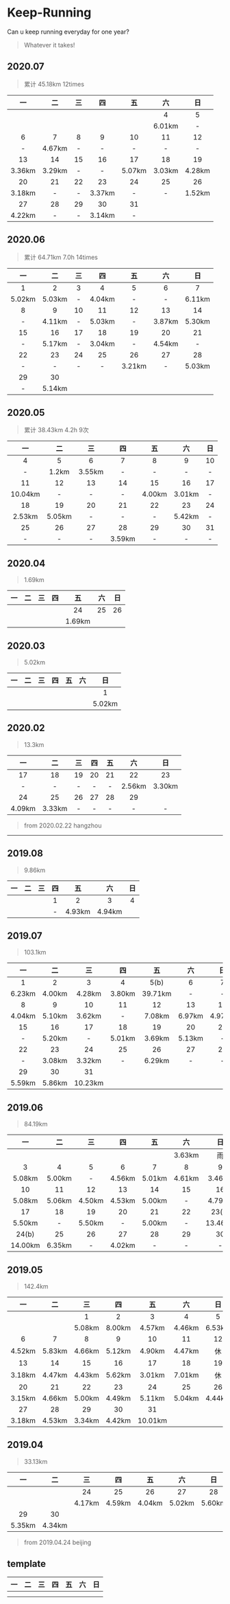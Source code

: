 # Keep-Running

Can u keep running everyday for one year?

> Whatever it takes!


## 2020.07
> 累计 45.18km 12times

| 一 | 二 | 三 | 四 | 五 | 六 | 日 |
|:-:|:-:|:-:|:-:|:-:|:-:|:-:|
||||||4|5|
||||||6.01km|-|
|6|7|8|9|10|11|12|
|-|4.67km|-|-|-|-|-|
|13|14|15|16|17|18|19|
|3.36km|3.29km|-|-|5.07km|3.03km|4.28km|
|20|21|22|23|24|25|26|
|3.18km|-|-|3.37km|-|-|1.52km|
|27|28|29|30|31|||
|4.22km|-|-|3.14km|-|||


## 2020.06
> 累计 64.71km 7.0h 14times

| 一 | 二 | 三 | 四 | 五 | 六 | 日 |
|:-:|:-:|:-:|:-:|:-:|:-:|:-:|
|1|2|3|4|5|6|7|
|5.02km|5.03km|-|4.04km|-|-|6.11km|
|8|9|10|11|12|13|14|
|-|4.11km|-|5.03km|-|3.87km|5.30km|
|15|16|17|18|19|20|21|
|-|5.17km|-|3.04km|-|4.54km|-|
|22|23|24|25|26|27|28|
|-|-|-|-|3.21km|-|5.03km|
|29|30|
|-|5.14km|

## 2020.05
> 累计 38.43km 4.2h 9次 

| 一 | 二 | 三 | 四 | 五 | 六 | 日 |
|:-:|:-:|:-:|:-:|:-:|:-:|:-:|
|4|5|6|7|8|9|10|
|-|1.2km|3.55km|-|-|-|-|
|11|12|13|14|15|16|17|
|10.04km|-|-|-|4.00km|3.01km|-|
|18|19|20|21|22|23|24|
|2.53km|5.05km|-|-|-|5.42km|-|
|25|26|27|28|29|30|31|
|-|-|-|3.59km|-|-|-|


## 2020.04
> 1.69km

| 一 | 二 | 三 | 四 | 五 | 六 | 日 |
|:-:|:-:|:-:|:-:|:-:|:-:|:-:|
|||||24|25|26|
|||||1.69km|||


## 2020.03
> 5.02km

| 一 | 二 | 三 | 四 | 五 | 六 | 日 |
|:-:|:-:|:-:|:-:|:-:|:-:|:-:|
|||||||1|
|||||||5.02km|


## 2020.02
> 13.3km

| 一 | 二 | 三 | 四 | 五 | 六 | 日 |
|:-:|:-:|:-:|:-:|:-:|:-:|:-:|
| 17 | 18 | 19 | 20 | 21 | 22 | 23 |
|-|-|-|-|-|2.56km|3.30km|
| 24 | 25 | 26 | 27 | 28 | 29 |  |
|4.09km|3.33km|-|-|-|-|-|

> from 2020.02.22 hangzhou

________

## 2019.08
>9.86km

| 一 | 二 | 三 | 四 | 五 | 六 | 日 |
|:-:|:-:|:-:|:-:|:-:|:-:|:-:|
|||| 1 | 2 | 3 | 4 |
|||| - |4.93km|4.94km||

## 2019.07
>103.1km

| 一| 二| 三| 四| 五| 六| 日|
|:-:|:-:|:-:|:-:|:-:|:-:|:-:|
| 1 | 2 | 3 | 4 | 5(b) | 6 | 7 |
|6.23km|4.00km|4.28km|3.80km|39.71km| - | - |
| 8 | 9 | 10 | 11 | 12 | 13 | 14 |
|4.04km|5.10km|3.62km| - |7.08km|6.97km|4.97km|
| 15 | 16 | 17 | 18 | 19 | 20 | 21 |
| - |5.20km| - |5.01km|3.69km|5.13km| - |
| 22 | 23 | 24 | 25 | 26 | 27 | 28 |
| - |3.08km|3.32km| - |6.29km| - | - |
| 29 | 30 | 31 |||||
|5.59km|5.86km|10.23km|||||


## 2019.06
>84.19km

| 一| 二| 三| 四| 五| 六| 日|
|:-:|:-:|:-:|:-:|:-:|:-:|:-:|
| | | | | |3.63km|雨|
|3|4|5|6|7|8|9|
|5.08km|5.00km|- |4.56km|5.01km|4.61km|3.46km|
|10|11|12|13|14|15|16|
|5.08km|5.06km|4.50km|4.53km|5.00km|- |4.79km|
|17|18|19|20|21|22|23(b)|
|5.50km| - |5.50km| - |5.00km| - | 13.46km|
|24(b)|25|26|27|28|29|30|
| 14.00km | 6.35km | - | 4.02km | - | - | - |

## 2019.05
>142.4km

| 一| 二| 三| 四| 五| 六| 日|
|:-:|:-:|:-:|:-:|:-:|:-:|:-:|
| | |1|2|3|4|5|
| | |5.08km|8.00km|4.57km|4.46km|6.53km|
|6|7|8|9|10|11|12|
|4.52km|5.83km|4.66km|5.12km|4.90km|4.47km|休|
|13|14|15|16|17|18|19|
|3.18km|4.47km|4.43km|5.62km|3.01km|7.01km|休|
|20|21|22|23|24|25|26|
|3.15km|4.66km|5.00km|4.49km|5.11km|5.04km|4.44km|
|27|28|29|30|31|||
|3.18km|4.53km|3.34km|4.42km|10.01km|||

## 2019.04 
>33.13km

|一|二|三|四|五|六|日|
|:--:|:--:|:--:|:--:|:--:|:--:|:--:|
| | |24|25|26|27|28|
| | |4.17km|4.59km|4.04km|5.02km|5.60km|
|29|30||||||
|5.35km|4.34km||||||

> from 2019.04.24 beijing

## template

| 一 | 二 | 三 | 四 | 五 | 六 | 日 |
|:-:|:-:|:-:|:-:|:-:|:-:|:-:|
||||||||
||||||||

